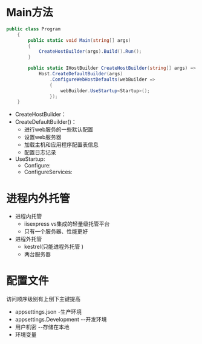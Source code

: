 # Main方法

 

```c#
public class Program
    {
        public static void Main(string[] args)
        {
            CreateHostBuilder(args).Build().Run();
        }

        public static IHostBuilder CreateHostBuilder(string[] args) =>
            Host.CreateDefaultBuilder(args)
                .ConfigureWebHostDefaults(webBuilder =>
                {
                    webBuilder.UseStartup<Startup>();
                });
    }
```

- CreateHostBuilder：
- CreateDefaultBuilder()：
  - 进行web服务的一些默认配置
  - 设置web服务器
  - 加载主机和应用程序配置表信息
  - 配置日志记录
- UseStartup:
  - Configure:
  - ConfigureServices:

# 进程内外托管

- 进程内托管
  - iisexpress vs集成的轻量级托管平台
  - 只有一个服务器、性能更好
- 进程外托管
  - kestrel(只能进程外托管 )
  - 两台服务器

# 配置文件

   访问顺序级别有上倒下主键提高

- appsettings.json -生产环境
- appsettings.Development --开发环境
- 用户机密 --存储在本地
- 环境变量

